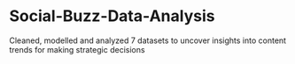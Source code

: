 # Social-Buzz-Data-Analysis
Cleaned, modelled and analyzed 7 datasets to uncover insights into content trends for making strategic decisions
